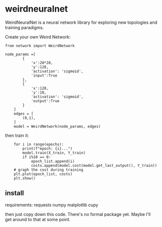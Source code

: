 # weirdneuralnet
WeirdNeuralNet is a neural network library for exploring new topologies and training paradigms.

Create your own Weird Network:
```
from network import WeirdNetwork

node_params =[
        {
            'x':28*28,
            'y':128,
            'activation': 'sigmoid',
            'input':True
        },
        {
            'x':128,
            'y':10,
            'activation': 'sigmoid',
            'output':True
        }
    ]
    edges = [
        (0,1),
    ]
    model = WeirdNetwork(node_params, edges)
```

then train it:

```
    for i in range(epochs):
        print(f"epoch: {i}...")
        model.train(X_train, Y_train)
        if i%10 == 0:
            epoch_list.append(i)
            costs.append(model.cost(model.get_last_output(), Y_train))
    # graph the cost during training
    plt.plot(epoch_list, costs)
    plt.show()
```

## install

requirements:
requests
numpy
matplotlib
cupy

then just copy down this code.
There's no formal package yet. Maybe I'll get around to that at some point.
